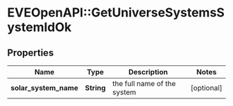 # EVEOpenAPI::GetUniverseSystemsSystemIdOk

## Properties
Name | Type | Description | Notes
------------ | ------------- | ------------- | -------------
**solar_system_name** | **String** | the full name of the system | [optional] 


